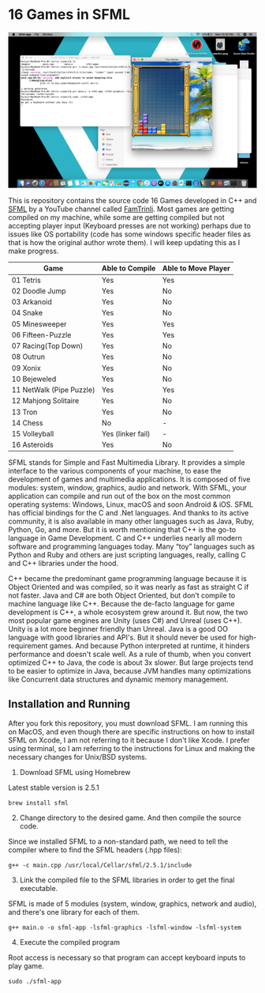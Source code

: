 # 16 Games in SFML

![alt text](./Images/Screenshot2.png)

This is repository contains the source code 16 Games developed in C++ and [SFML](https://www.sfml-dev.org/) by a YouTube channel called [FamTrinli](https://www.youtube.com/channel/UCC7qpnId5RIQruKDJOt2exw). Most games are getting compiled on my machine, while some are getting compiled but not accepting player input (Keyboard presses are not working) perhaps due to issues like OS portability (code has some windows specific header files as that is how the original author wrote them). I will keep updating this as I make progress.

| Game      	           | Able to Compile  | Able to Move Player|
|--------------------------|------------------|--------------------|
| 01 Tetris 	   		   | Yes   			  | Yes		   		   |
| 02 Doodle Jump   		   | Yes 		      | No		   		   |
| 03 Arkanoid 	   		   | Yes   			  | No 		   		   |
| 04 Snake	 	   		   | Yes   			  | No 		   		   |
| 05 Minesweeper   		   | Yes   			  | Yes 		   	   |
| 06 Fifteen-Puzzle 	   | Yes   			  | Yes 		       |
| 07 Racing(Top Down) 	   | Yes   			  | No		   		   |
| 08 Outrun 	   		   | Yes 		      | No			  	   |
| 09 Xonix	 	   		   | Yes   			  | No 		  		   |
| 10 Bejeweled	 	   	   | Yes   			  | No 		 	       |
| 11 NetWalk (Pipe Puzzle) | Yes   			  | Yes 			   |
| 12 Mahjong Solitaire     | Yes   			  | No 		 	       |
| 13 Tron   	   		   | Yes   			  | No		  		   |
| 14 Chess		   		   | No 		      | - 		 	       |
| 15 Volleyball  		   | Yes (linker fail)| - 			       |
| 16 Asteroids	 	   	   | Yes   			  | No 			       |


SFML stands for Simple and Fast Multimedia Library. It provides a simple interface to the various components of your machine, to ease the development of games and multimedia applications. It is composed of five modules: system, window, graphics, audio and network. With SFML, your application can compile and run out of the box on the most common operating systems: Windows, Linux, macOS and soon Android & iOS. SFML has official bindings for the C and .Net languages. And thanks to its active community, it is also available in many other languages such as Java, Ruby, Python, Go, and more. But it is worth mentioning that C++ is the go-to language in Game Development. C and C++ underlies nearly all modern software and programming languages today. Many “toy” languages such as Python and Ruby and others are just scripting languages, really, calling C and C++ libraries under the hood.

C++ became the predominant game programming language because it is Object Oriented and was compiled, so it was nearly as fast as straight C if not faster. Java and C# are both Object Oriented, but don’t compile to machine language like C++. Because the de-facto language for game development is C++, a whole ecosystem grew around it. But now, the two most popular game engines are Unity (uses C#) and Unreal (uses C++). Unity is a lot more beginner friendly than Unreal. Java is a good OO language with good libraries and API's. But it should never be used for high-requirement games. And because Python interpreted at runtime, it hinders performance and doesn't scale well. As a rule of thumb, when you convert optimized C++ to Java, the code is about 3x slower. But large projects tend to be easier to optimize in Java, because JVM handles many optimizations like Concurrent data structures and dynamic memory management.

## Installation and Running

After you fork this repository, you must download SFML. I am running this on MacOS, and even though there are specific instructions on how to install SFML on Xcode, I am not referring to it because I
don't like Xcode. I prefer using terminal, so I am referring to the instructions for Linux and making the necessary changes for Unix/BSD systems.

1. Download SFML using Homebrew

Latest stable version is 2.5.1

	brew install sfml

2. Change directory to the desired game. And then compile the source code. 

Since we installed SFML to a non-standard path, we need to tell the compiler where to find the SFML headers (.hpp files):
		
	g++ -c main.cpp /usr/local/Cellar/sfml/2.5.1/include

3. Link the compiled file to the SFML libraries in order to get the final executable. 

SFML is made of 5 modules (system, window, graphics, network and audio), and there's one library for each of them.

	g++ main.o -o sfml-app -lsfml-graphics -lsfml-window -lsfml-system

4. Execute the compiled program

Root access is necessary so that program can accept keyboard inputs to play game.

	sudo ./sfml-app	
